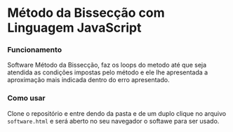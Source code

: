 # Método da Bissecção com Linguagem JavaScript

### Funcionamento

Software Método da Bissecção, faz os loops do metodo até que seja atendida as condições impostas pelo método e ele lhe apresentada a aproximação mais indicada dentro do erro apresentado.

### Como usar

Clone o repositório e entre dendo da pasta e de um duplo clique no arquivo `software.html` e será aberto no seu navegador o softawe para ser usado.
